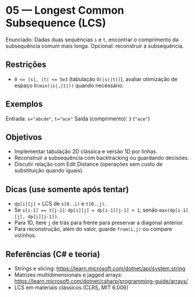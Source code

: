 # 05 — Longest Common Subsequence (LCS)

Enunciado: Dadas duas sequências `s` e `t`, encontrar o comprimento da subsequência comum mais longa. Opcional: reconstruir a subsequência.

## Restrições
- `0 <= |s|, |t| <= 5e3` (tabulação `O(|s||t|)`), avaliar otimização de espaço `O(min(|s|,|t|))` quando necessário.

## Exemplos
Entrada: `s="abcde"`, `t="ace"`
Saída (comprimento): `3` (`"ace"`)

## Objetivos
- Implementar tabulação 2D clássica e versão 1D por linhas.
- Reconstruir a subsequência com backtracking ou guardando decisões.
- Discutir relação com Edit Distance (operações sem custo de substituição quando iguais).

## Dicas (use somente após tentar)
- `dp[i][j]` = LCS de `s[0..i)` e `t[0..j)`.
- Se `s[i-1] == t[j-1]`: `dp[i][j] = dp[i-1][j-1] + 1`; senão `max(dp[i-1][j], dp[i][j-1])`.
- Para 1D, itere `j` de trás para frente para preservar a diagonal anterior.
- Para reconstrução, além do valor, guarde `from(i,j)` ou compare vizinhos.

## Referências (C# e teoria)
- Strings e slicing: https://learn.microsoft.com/dotnet/api/system.string
- Matrizes multidimensionais e jagged arrays: https://learn.microsoft.com/dotnet/csharp/programming-guide/arrays/
- LCS em materiais clássicos (CLRS, MIT 6.006)

